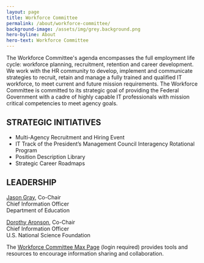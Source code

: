 ```yaml
---
layout: page
title: Workforce Committee
permalink: /about/workforce-committee/
background-image: /assets/img/grey.background.png
hero-byline: About
hero-text: Workforce Committee
---
```

The Workforce Committee's agenda encompasses the full employment life cycle: workforce planning, recruitment, retention and career development. We work with the HR community to develop, implement and communicate strategies to recruit, retain and manage a fully trained and qualified IT workforce, to meet current and future mission requirements. The Workforce Committee is committed to its strategic goal of providing the Federal Government with a cadre of highly capable IT professionals with mission critical competencies to meet agency goals.

## STRATEGIC INITIATIVES
* Multi-Agency Recruitment and Hiring Event
* IT Track of the President’s Management Council Interagency Rotational Program
* Position Description Library
* Strategic Career Roadmaps

## LEADERSHIP
[Jason Gray](https://www.cio.gov/about/members-and-leadership/gray-jason/), Co-Chair  
Chief Information Officer  
Department of Education  

[Dorothy Aronson](https://www.cio.gov/about/members-and-leadership/aronson-dorothy/), Co-Chair  
Chief Information Officer  
U.S. National Science Foundation  

The [Workforce Committee Max Page](https://community.max.gov/display/Egov/CIO+Council+Workforce+Committee) (login required) provides tools and resources to encourage information sharing and collaboration.
